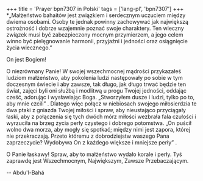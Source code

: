 +++
title = 'Prayer bpn7307 in Polski'
tags = ['lang-pl', 'bpn7307']
+++
*„Małżeństwo bahaitów jest związkiem i serdecznym uczuciem między dwiema osobami. Osoby te jednak powinny zachowywać jak największą ostrożność i dobrze wzajemnie poznać swoje charaktery. Ten wieczny związek musi być zabezpieczony mocnym przymierzem, a jego celem winno być pielęgnowanie harmonii, przyjaźni i jedności oraz osiągnięcie życia wiecznego.”

On jest Bogiem!
   
O niezrównany Panie! W swojej wszechmocnej mądrości przykazałeś ludziom małżeństwo, aby pokolenia ludzi następowały po sobie w tym doczesnym świecie i aby zawsze, tak długo, jak długo trwać będzie ten świat, zajęci byli oni służbą i modlitwą u progu Twojej jedności, oddając cześć, adorując i wysławiając Boga. „Stworzyłem dusze i ludzi, tylko po to, aby mnie czcili” . Dlatego więc połącz w niebiosach swojego miłosierdzia te dwa ptaki z gniazda Twojej miłości i spraw, aby nieustająco przyciągały łaski, aby z połączenia się tych dwóch mórz miłości wezbrała fala czułości i wyrzuciła na brzeg życia perły czystego i dobrego potomstwa. „On puścił wolno dwa morza, aby mogły się spotkać; między nimi jest zapora, której nie przekraczają. Przeto któremu z dobrodziejstw waszego Pana zaprzeczycie? Wydobywa On z każdego większe i mniejsze perły” .
   
O Panie łaskawy! Spraw, aby to małżeństwo wydało korale i perły. Tyś zaprawdę jest Wszechmocnym, Największym, Zawsze Przebaczającym.

-- Abdu'l-Bahá
